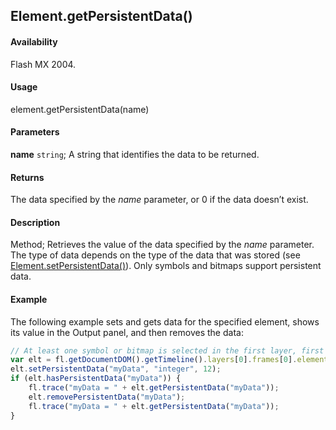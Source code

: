 ## Element.getPersistentData()

#### Availability

Flash MX 2004.

#### Usage

element.getPersistentData(name)

#### Parameters

**name** `string`; A string that identifies the data to be returned.

#### Returns

The data specified by the *name* parameter, or 0 if the data doesn’t exist.

#### Description

Method; Retrieves the value of the data specified by the *name* parameter. The type of data depends on the type of the data that was stored (see [Element.setPersistentData()](../Element_object/Element17.md)). Only symbols and bitmaps support persistent data.

#### Example

The following example sets and gets data for the specified element, shows its value in the Output panel, and then removes the data:

```javascript
// At least one symbol or bitmap is selected in the first layer, first frame.
var elt = fl.getDocumentDOM().getTimeline().layers[0].frames[0].elements[0];
elt.setPersistentData("myData", "integer", 12);
if (elt.hasPersistentData("myData")) {
    fl.trace("myData = " + elt.getPersistentData("myData"));
    elt.removePersistentData("myData");
    fl.trace("myData = " + elt.getPersistentData("myData"));
}
```
